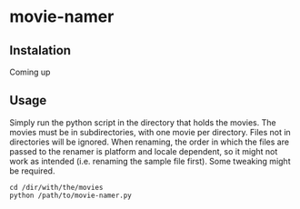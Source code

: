 movie-namer
===========

Instalation
-----------
Coming up

Usage
-----
Simply run the python script in the directory that holds the movies. The movies 
must be in subdirectories, with one movie per directory. Files not in 
directories will be ignored. When renaming, the order in which the files are 
passed to the renamer is platform and locale dependent, so it might not work as 
intended (i.e. renaming the sample file first). Some tweaking might be required.

    cd /dir/with/the/movies
    python /path/to/movie-namer.py

